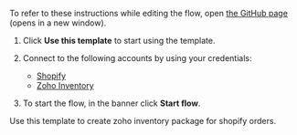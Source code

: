 To refer to these instructions while editing the flow, open [the GitHub page](https://github.com/ot4i/app-connect-templates/blob/main/resources/markdown/Creating%20zoho%20inventory%20package%20for%20shopify%20orders_instructions.md) (opens in a new window).

1. Click **Use this template** to start using the template.
2. Connect to the following accounts by using your credentials:
   - [Shopify](https://www.ibm.com/docs/en/app-connect/containers_cd?topic=apps-shopify)
   - [Zoho Inventory](https://www.ibm.com/docs/en/app-connect/containers_cd?topic=apps-zoho-inventory)
   
3. To start the flow, in the banner click **Start flow**.

Use this template to create zoho inventory package for shopify orders.